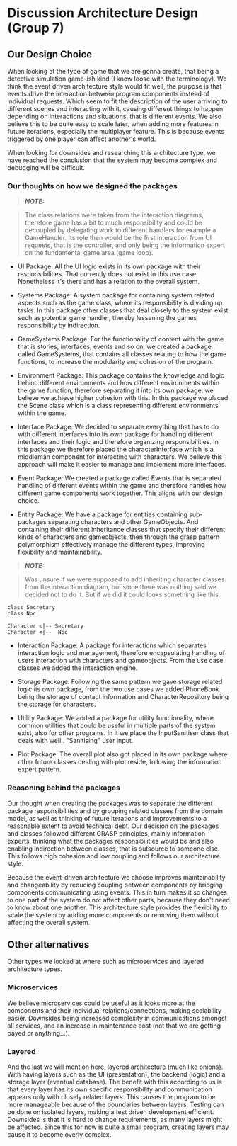 # Discussion Architecture Design (Group 7)


## Our Design Choice


When looking at the type of game that we are gonna create, that being a detective
simulation game-ish kind (I know loose with the terminology). We think the event
driven architecture style would fit well, the purpose is that events drive the interaction between
program components instead of individual requests. Which seem to fit the
description of the user arriving to different scenes and interacting with it,
causing different things to happen depending on interactions and situations, that is different events. We also believe this to be quite easy to scale later, when adding more features in future iterations, especially the
multiplayer feature. This is because events triggered by one player can affect another's world.


When looking for downsides and researching this architecture type, we have reached the conclusion that the system may become complex and debugging will be
difficult.

### Our thoughts on how we designed the packages


>**_NOTE:_**
 
>The class relations were taken from the interaction diagrams, therefore game has a bit to much
responsibility and could be decoupled by delegating work to different handlers for example a GameHandler. Its role then would be the first interaction from UI requests, that is the controller, and only being the information expert on the fundamental game area (game loop).

* UI Package: All the UI logic exists in its own package with their responsibilities. That currently does not exist in this use case. Nonetheless it's there and has a relation to the overall system.


* Systems Package: A system package for containing system related aspects such as the game class, where its  responsibility is dividing up tasks. In this package other classes that deal closely to the system exist such as potential game handler, thereby lessening the games responsibility by indirection.


* GameSystems Package: For the functionality of content with the game that is stories, interfaces, events and so on, we created a package called GameSystems, that contains all classes relating to how the game functions, to increase the modularity and cohesion of the program.


* Environment Package: This package contains the knowledge and logic behind different environments and how different environments within the game function, therefore separating it into its own package, we believe we achieve higher cohesion with this. In this package we placed the Scene class which is a class representing different environments within the game.


* Interface Package: We decided to separate everything that has to do with different interfaces into its own package for handling different interfaces and their logic and therefore organizing responsibilities. In this package we therefore placed the characterInterface which is a middleman component for interacting with characters. We believe this approach will make it easier to manage and implement more interfaces.

* Event Package: We created a package called Events that is separated handling of different events within the game and therefore handles how different game components work together. This aligns with our design choice.

* Entity Package: We have a package for entities containing sub-packages separating characters and other GameObjects. And containing their different inheritance classes that specify their different kinds of characters and gameobjects, then through the grasp pattern polymorphism effectively manage the different types, improving flexibility and maintainability.


>**_NOTE:_**

> Was unsure if we were supposed to add inheriting character classes from  the interaction diagram, but since there was nothing said we decided not to do it. But if we did it could looks something like this.

```plantuml
class Secretary
class Npc

Character <|-- Secretary
Character <|--  Npc
```


* Interaction Package: A package for interactions which separates interaction logic and management, therefore encapsulating handling of users interaction with characters and gameobjects. From the use case classes we added the interaction engine.  

* Storage Package: Following the same pattern we gave storage related logic its own package, from the two use cases we added PhoneBook being the storage of contact information and CharacterRepository being the storage for characters.

* Utility Package: We added a package for utility functionality, where common utilities that could be useful in multiple parts of the system exist, also for other programs. In it we place the InputSanitiser class that deals with well.. "Sanitising" user input.


* Plot Package: The overall plot also got placed in its own package where other future classes dealing with plot reside, following the information expert pattern.


### Reasoning behind the packages
Our thought when creating the packages was to separate the different package responsibilities and by grouping related classes from the domain model, as well as thinking of future iterations and improvements to a reasonable extent to avoid technical debt. Our decision on the packages and classes followed different GRASP principles, mainly information experts, thinking what the packages responsibilities would be and also enabling indirection between classes, that is outsource to someone else.
This follows high cohesion and low coupling and follows our architecture style.


Because the event-driven architecture we choose improves maintainability and changeability by reducing coupling between components by bridging components communicating using events. This in turn makes it so changes to one part of the system do not affect other parts, because they don't need to know about one another. This architecture style provides the flexibility to scale the system by adding more components or removing them without affecting the overall system.


## Other alternatives

Other types we looked at where such as microservices and layered architecture
types.

### Microservices

We believe microservices could be useful as it looks more at the
components and their individual relations/connections, making scalability
easier. Downsides being increased complexity in communications amongst all
services, and an increase in maintenance cost (not that we are getting payed or
anything...).

### Layered
And the last we will mention here, layered architecture (much like onions). With
having layers such as the UI (presentation), the backend (logic) and a storage
layer (eventual database). The benefit with this according to us is that every
layer has its own specific responsibility and communication appears only with
closely related layers. This causes the program to be more manageable because of the boundaries between layers. Testing can be done on isolated layers, making a test driven development
efficient. Downsides is that it is hard to change requirements, as many layers might be affected. Since this for now is quite a small program, creating layers may cause it to become overly complex.
